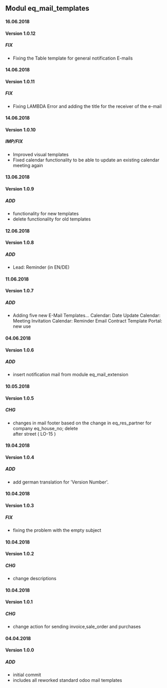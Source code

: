 ## Modul eq_mail_templates

#### 16.06.2018
#### Version 1.0.12
#####  FIX
- Fixing the Table template for general notification E-mails

#### 14.06.2018
#### Version 1.0.11
#####  FIX
- Fixing LAMBDA Error and adding the title for the receiver of the e-mail

#### 14.06.2018
#### Version 1.0.10
#####  IMP/FIX
- Improved visual templates
- Fixed calendar functionality to be able to update an existing calendar meeting again 

#### 13.06.2018
#### Version 1.0.9
#####  ADD
- functionality for new templates
- delete functionality for old templates

#### 12.06.2018
#### Version 1.0.8
#####  ADD
- Lead: Reminder (in EN/DE)

#### 11.06.2018
#### Version 1.0.7
#####  ADD
- Adding five new E-Mail Templates...
Calendar: Date Update
Calendar: Meeting Invitation
Calendar: Reminder
Email Contract Template
Portal: new use

#### 04.06.2018
#### Version 1.0.6
#####  ADD
- insert notification mail from module eq_mail_extension

#### 10.05.2018
#### Version 1.0.5
#####  CHG
- changes in mail footer based on the change in eq_res_partner for company eq_house_no; delete <br> after street ( LO-15 )

#### 19.04.2018
#### Version 1.0.4
##### ADD
- add german translation for 'Version Number'.

#### 10.04.2018
#### Version 1.0.3
##### FIX
- fixing the problem with the empty subject

#### 10.04.2018
#### Version 1.0.2
##### CHG
- change descriptions

#### 10.04.2018
#### Version 1.0.1
##### CHG
- change action for sending invoice,sale_order and purchases

#### 04.04.2018
#### Version 1.0.0
##### ADD
- initial commit
- includes all reworked standard odoo mail templates
